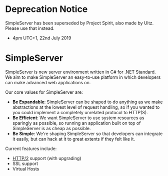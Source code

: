 # Deprecation Notice
SimpleServer has been superseded by Project Spirit, also made by Ultz. Please use that instead.

- 4pm UTC+1, 22nd July 2019

# SimpleServer
SimpleServer is new server environment written in C# for .NET Standard. We aim to make SimpleServer an easy-to-use platform in which developers can make advanced web applications on.

Our core values for SimpleServer are:
- **Be Expandable**: SimpleServer can be shaped to do anything as we make abstractions at the lowest level of request handling, so if you wanted to you could implement a completely unrelated protocol to HTTP(S).
- **Be Efficient**: We want SimpleServer to use system resources as sparingly as possible, so running an application built on top of SimpleServer is as cheap as possible.
- **Be Simple**: We're shaping SimpleServer so that developers can integrate it easily, but can hack at it to great extents if they felt like it.

Current features include:
- [HTTP/2](https://github.com/Matthias247/http2dotnet) support (with upgrading)
- SSL support
- Virtual Hosts
